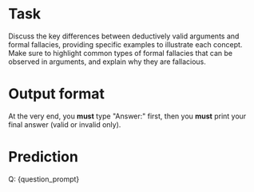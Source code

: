 # Task
Discuss the key differences between deductively valid arguments and formal fallacies, providing specific examples to illustrate each concept. Make sure to highlight common types of formal fallacies that can be observed in arguments, and explain why they are fallacious.

# Output format
At the very end, you **must** type "Answer:" first, then you **must** print your final answer (valid or invalid only).

# Prediction
Q: {question_prompt}